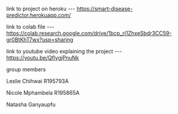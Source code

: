link to project on heroku ---  https://smart-disease-predictor.herokuapp.com/

link to colab file ---https://colab.research.google.com/drive/1bcp_ri1ZhxeSbdr3CC59-gr0BtKhT7wx?usp=sharing

link to youtube video explaining the project --- https://youtu.be/QflygjPnuNk
 
group members

Leslie Chihwai R195793A

Nicole Mphambela R195865A 

Natasha Ganyaupfu
